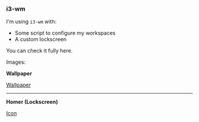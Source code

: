 ### i3-wm

I'm using `i3-wm` with:

- Some script to configure my workspaces
- A custom lockscreen

You can check it fully here.

Images:

**Wallpaper**

[Wallpaper](./default.png)

---

**Homer (Lockscreen)**

[Icon](./icon.png)
